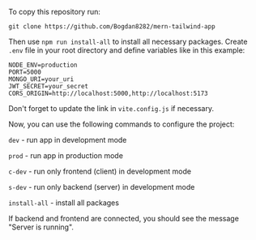 To copy this repository run:

```
git clone https://github.com/Bogdan8282/mern-tailwind-app
```

Then use `npm run install-all` to install all necessary packages. Create `.env` file in your root directory and define variables like in this example:

```
NODE_ENV=production
PORT=5000
MONGO_URI=your_uri
JWT_SECRET=your_secret
CORS_ORIGIN=http://localhost:5000,http://localhost:5173
```

Don't forget to update the link in `vite.config.js` if necessary.

Now, you can use the following commands to configure the project:

`dev` - run app in development mode

`prod` - run app in production mode

`c-dev` - run only frontend (client) in development mode

`s-dev` - run only backend (server) in development mode

`install-all` - install all packages

If backend and frontend are connected, you should see the message "Server is running".
